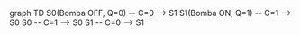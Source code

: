 graph TD
    S0(Bomba OFF, Q=0) -- C=0 --> S1
    S1(Bomba ON, Q=1) -- C=1 --> S0
    S0 -- C=1 --> S0
    S1 -- C=0 --> S1

